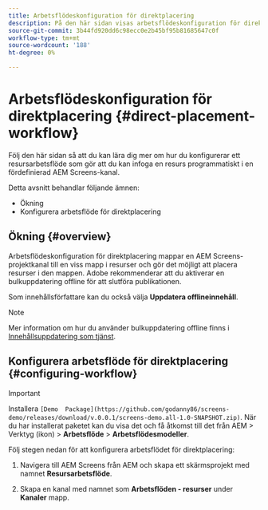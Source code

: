 ```yaml
---
title: Arbetsflödeskonfiguration för direktplacering
description: På den här sidan visas arbetsflödeskonfiguration för direktplacering.
source-git-commit: 3b44fd920dd6c98ecc0e2b45bf95b81685647c0f
workflow-type: tm+mt
source-wordcount: '188'
ht-degree: 0%

---
```



# Arbetsflödeskonfiguration för direktplacering {#direct-placement-workflow}

Följ den här sidan så att du kan lära dig mer om hur du konfigurerar ett resursarbetsflöde som gör att du kan infoga en resurs programmatiskt i en fördefinierad AEM Screens-kanal.

Detta avsnitt behandlar följande ämnen:

* Ökning
* Konfigurera arbetsflöde för direktplacering

## Ökning {#overview}

Arbetsflödeskonfiguration för direktplacering mappar en AEM Screens-projektkanal till en viss mapp i resurser och gör det möjligt att placera resurser i den mappen. Adobe rekommenderar att du aktiverar en bulkuppdatering offline för att slutföra publikationen.

Som innehållsförfattare kan du också välja **Uppdatera offlineinnehåll**.

>[!NOTE]
>
>Mer information om hur du använder bulkuppdatering offline finns i [Innehållsuppdatering som tjänst](/help/user-guide/content-update-as-a-service.md).

## Konfigurera arbetsflöde för direktplacering {#configuring-workflow}

>[!IMPORTANT]
>
>Installera `[Demo  Package](https://github.com/godanny86/screens-demo/releases/download/v.0.0.1/screens-demo.all-1.0-SNAPSHOT.zip)`. När du har installerat paketet kan du visa det och få åtkomst till det från AEM > Verktyg (ikon) > **Arbetsflöde** > **Arbetsflödesmodeller**.

Följ stegen nedan för att konfigurera arbetsflödet för direktplacering:

1. Navigera till AEM Screens från AEM och skapa ett skärmsprojekt med namnet **Resursarbetsflöde**.

1. Skapa en kanal med namnet som **Arbetsflöden - resurser** under **Kanaler** mapp.


